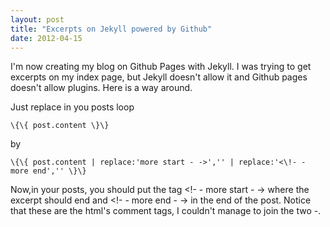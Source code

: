 ```yaml
---
layout: post
title: "Excerpts on Jekyll powered by Github"
date: 2012-04-15
---
```

I'm now creating my blog on Github Pages with Jekyll. I was trying to get excerpts on my index page, but Jekyll doesn't allow it and Github pages doesn't allow plugins. Here is a way around.

Just replace in you posts loop

	\{\{ post.content \}\}

by

	\{\{ post.content | replace:'more start - ->','' | replace:'<\!- - more end','' \}\}

Now,in your posts, you should put the tag <\!- - more start - -> where the excerpt should end and <\!- - more end - -> in the end of the post. Notice that these are the html's comment tags, I couldn't manage to join the two -.
